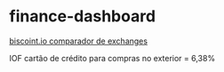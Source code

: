 # finance-dashboard

<a href="http://biscoint.io">biscoint.io comparador de exchanges</a>

IOF cartão de crédito para compras no exterior = 6,38%

